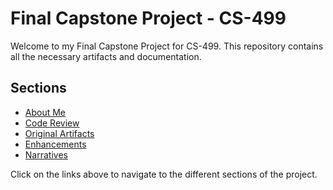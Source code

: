 # Final Capstone Project - CS-499

Welcome to my Final Capstone Project for CS-499. This repository contains all the necessary artifacts and documentation.

## Sections

- [About Me](about.md)
- [Code Review](code-review.md)
- [Original Artifacts](original-artifacts.md)
- [Enhancements](enhancements.md)
- [Narratives](narratives.md)

Click on the links above to navigate to the different sections of the project.
